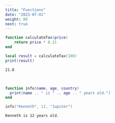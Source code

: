 ```yaml
---
title: "Functions"
date: "2023-07-01"
weight: 80
next: true
---
```


```lua
function calculateTax(price)
    return price * 0.21
end

local result = calculateTax(100)
print(result)
```

``` {.fs95 .output}
21.0
```

<br>

```lua
function info(name, age, country)
  print(name .. " is " .. age .. " years old.")
end

info("Kenneth", 12, "Jupiter")
```

``` {.fs95 .output}
Kenneth is 12 years old.
```
